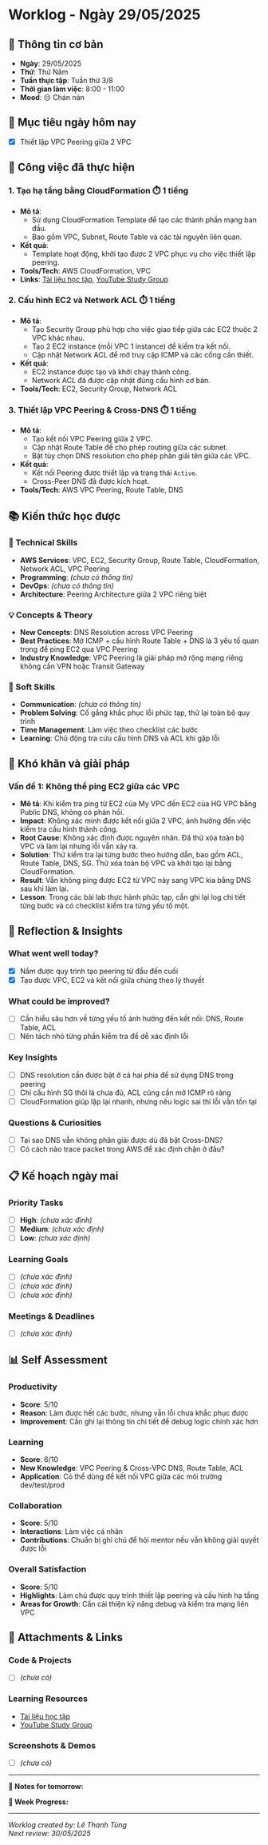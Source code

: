 # Worklog - Ngày 29/05/2025

## 📅 Thông tin cơ bản
- **Ngày**: 29/05/2025
- **Thứ**: Thứ Năm
- **Tuần thực tập**: Tuần thứ 3/8
- **Thời gian làm việc**: 8:00 - 11:00
- **Mood**: 😔 Chán nản

## 🎯 Mục tiêu ngày hôm nay
- [x] Thiết lập VPC Peering giữa 2 VPC

## 💼 Công việc đã thực hiện

### 1. Tạo hạ tầng bằng CloudFormation ⏱️ 1 tiếng
- **Mô tả**:
  - Sử dụng CloudFormation Template để tạo các thành phần mạng ban đầu.
  - Bao gồm VPC, Subnet, Route Table và các tài nguyên liên quan.
- **Kết quả**:
  - Template hoạt động, khởi tạo được 2 VPC phục vụ cho việc thiết lập peering.
- **Tools/Tech**: AWS CloudFormation, VPC
- **Links**: [Tài liệu học tập](http://f000001.awsstudygroup.com/vi/), [YouTube Study Group](https://www.youtube.com/@AWSStudyGroup)

### 2. Cấu hình EC2 và Network ACL ⏱️ 1 tiếng
- **Mô tả**:
  - Tạo Security Group phù hợp cho việc giao tiếp giữa các EC2 thuộc 2 VPC khác nhau.
  - Tạo 2 EC2 instance (mỗi VPC 1 instance) để kiểm tra kết nối.
  - Cập nhật Network ACL để mở truy cập ICMP và các cổng cần thiết.
- **Kết quả**:
  - EC2 instance được tạo và khởi chạy thành công.
  - Network ACL đã được cập nhật đúng cấu hình cơ bản.
- **Tools/Tech**: EC2, Security Group, Network ACL

### 3. Thiết lập VPC Peering & Cross-DNS ⏱️ 1 tiếng
- **Mô tả**:
  - Tạo kết nối VPC Peering giữa 2 VPC.
  - Cập nhật Route Table để cho phép routing giữa các subnet.
  - Bật tùy chọn DNS resolution cho phép phân giải tên giữa các VPC.
- **Kết quả**:
  - Kết nối Peering được thiết lập và trạng thái `Active`.
  - Cross-Peer DNS đã được kích hoạt.
- **Tools/Tech**: AWS VPC Peering, Route Table, DNS

## 📚 Kiến thức học được

### 🔧 Technical Skills
- **AWS Services**: VPC, EC2, Security Group, Route Table, CloudFormation, Network ACL, VPC Peering
- **Programming**: *(chưa có thông tin)*
- **DevOps**: *(chưa có thông tin)*
- **Architecture**: Peering Architecture giữa 2 VPC riêng biệt

### 💡 Concepts & Theory
- **New Concepts**: DNS Resolution across VPC Peering
- **Best Practices**: Mở ICMP + cấu hình Route Table + DNS là 3 yếu tố quan trọng để ping EC2 qua VPC Peering
- **Industry Knowledge**: VPC Peering là giải pháp mở rộng mạng riêng không cần VPN hoặc Transit Gateway

### 🤝 Soft Skills
- **Communication**: *(chưa có thông tin)*
- **Problem Solving**: Cố gắng khắc phục lỗi phức tạp, thử lại toàn bộ quy trình
- **Time Management**: Làm việc theo checklist các bước
- **Learning**: Chủ động tra cứu cấu hình DNS và ACL khi gặp lỗi

## 🚧 Khó khăn và giải pháp

### Vấn đề 1: Không thể ping EC2 giữa các VPC
- **Mô tả**: Khi kiểm tra ping từ EC2 của My VPC đến EC2 của HG VPC bằng Public DNS, không có phản hồi.
- **Impact**: Không xác minh được kết nối giữa 2 VPC, ảnh hưởng đến việc kiểm tra cấu hình thành công.
- **Root Cause**: Không xác định được nguyên nhân. Đã thử xóa toàn bộ VPC và làm lại nhưng lỗi vẫn xảy ra.
- **Solution**: Thử kiểm tra lại từng bước theo hướng dẫn, bao gồm ACL, Route Table, DNS, SG. Thử xóa toàn bộ VPC và khởi tạo lại bằng CloudFormation.
- **Result**: Vẫn không ping được EC2 từ VPC này sang VPC kia bằng DNS sau khi làm lại.
- **Lesson**: Trong các bài lab thực hành phức tạp, cần ghi lại log chi tiết từng bước và có checklist kiểm tra từng yếu tố một.

## 💭 Reflection & Insights

### What went well today?
- [x] Nắm được quy trình tạo peering từ đầu đến cuối
- [x] Tạo được VPC, EC2 và kết nối giữa chúng theo lý thuyết

### What could be improved?
- [ ] Cần hiểu sâu hơn về từng yếu tố ảnh hưởng đến kết nối: DNS, Route Table, ACL
- [ ] Nên tách nhỏ từng phần kiểm tra để dễ xác định lỗi

### Key Insights
- [ ] DNS resolution cần được bật ở cả hai phía để sử dụng DNS trong peering
- [ ] Chỉ cấu hình SG thôi là chưa đủ, ACL cũng cần mở ICMP rõ ràng
- [ ] CloudFormation giúp lặp lại nhanh, nhưng nếu logic sai thì lỗi vẫn tồn tại

### Questions & Curiosities
- [ ] Tại sao DNS vẫn không phân giải được dù đã bật Cross-DNS?
- [ ] Có cách nào trace packet trong AWS để xác định chặn ở đâu?

## 📋 Kế hoạch ngày mai

### Priority Tasks
- [ ] **High**: *(chưa xác định)*
- [ ] **Medium**: *(chưa xác định)*
- [ ] **Low**: *(chưa xác định)*

### Learning Goals
- [ ] *(chưa xác định)*
- [ ] *(chưa xác định)*
- [ ] *(chưa xác định)*

### Meetings & Deadlines
- [ ] *(chưa xác định)*

## 📊 Self Assessment

### Productivity
- **Score**: 5/10
- **Reason**: Làm được hết các bước, nhưng vẫn lỗi chưa khắc phục được
- **Improvement**: Cần ghi lại thông tin chi tiết để debug logic chính xác hơn

### Learning
- **Score**: 6/10
- **New Knowledge**: VPC Peering & Cross-VPC DNS, Route Table, ACL
- **Application**: Có thể dùng để kết nối VPC giữa các môi trường dev/test/prod

### Collaboration
- **Score**: 5/10
- **Interactions**: Làm việc cá nhân
- **Contributions**: Chuẩn bị ghi chú để hỏi mentor nếu vẫn không giải quyết được lỗi

### Overall Satisfaction
- **Score**: 5/10
- **Highlights**: Làm chủ được quy trình thiết lập peering và cấu hình hạ tầng
- **Areas for Growth**: Cần cải thiện kỹ năng debug và kiểm tra mạng liên VPC

## 📎 Attachments & Links

### Code & Projects
- [ ] *(chưa có)*

### Learning Resources
- [Tài liệu học tập](http://f000001.awsstudygroup.com/vi/)
- [YouTube Study Group](https://www.youtube.com/@AWSStudyGroup)

### Screenshots & Demos
- [ ] *(chưa có)*

---

**📝 Notes for tomorrow:**


**🎯 Week Progress:**


---
*Worklog created by: Lê Thanh Tùng*  
*Next review: 30/05/2025*
